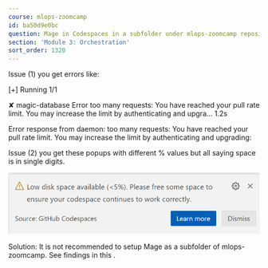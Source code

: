 ```yaml
---
course: mlops-zoomcamp
id: ba50d9e0bc
question: Mage in Codespaces in a subfolder under mlops-zoomcamp repository
section: 'Module 3: Orchestration'
sort_order: 1320
---
```


Issue (1) you get errors like:

[+] Running 1/1

✘ magic-database Error too many requests: You have reached your pull rate limit. You may increase the limit by authenticating and upgra...                       1.2s

Error response from daemon: too many requests: You have reached your pull rate limit. You may increase the limit by authenticating and upgrading:

Issue (2) you get these popups with different % values but all saying space is in single digits.

![Image](images/mlops-zoomcamp/image_f76f8e53.png)

Solution: It is not recommended to setup Mage as a subfolder of mlops-zoomcamp. See findings in this .

